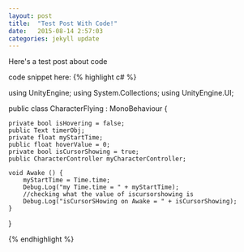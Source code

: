 ```yaml
---
layout: post
title:  "Test Post With Code!"
date:   2015-08-14 2:57:03
categories: jekyll update
---
```

<!--
You'll find this post in your `_posts` directory - edit this post and re-build (or run with the `-w` switch) to see your changes!
To add new posts, simply add a file in the `_posts` directory that follows the convention: YYYY-MM-DD-name-of-post.ext.

Jekyll also offers powerful support for code snippets:

{% highlight ruby %}
def print_hi(name)
  puts "Hi, #{name}"
end
print_hi('Tom')
#=> prints 'Hi, Tom' to STDOUT.
{% endhighlight %}

Check out the [Jekyll docs][jekyll] for more info on how to get the most out of Jekyll. File all bugs/feature requests at [Jekyll's GitHub repo][jekyll-gh].

[jekyll-gh]: https://github.com/jekyll/jekyll
[jekyll]:    http://jekyllrb.com

-->

Here's a test post about code

code snippet here:
{% highlight c# %}

using UnityEngine;
using System.Collections;
using UnityEngine.UI;

public class CharacterFlying : MonoBehaviour {

	private bool isHovering = false;
	public Text timerObj;
	private float myStartTime;
	public float hoverValue = 0;
	private bool isCursorShowing = true;
	public CharacterController myCharacterController;

	void Awake () {
		myStartTime = Time.time;
		Debug.Log("my Time.time = " + myStartTime);
		//checking what the value of iscursorshowing is
		Debug.Log("isCursorSHowing on Awake = " + isCursorShowing);
	}
}

{% endhighlight %}
